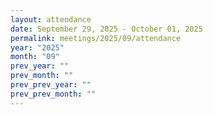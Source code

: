 ```yaml
---
layout: attendance
date: September 29, 2025 - October 01, 2025
permalink: meetings/2025/09/attendance
year: "2025"
month: "09"
prev_year: ""
prev_month: ""
prev_prev_year: ""
prev_prev_month: ""
---
```



